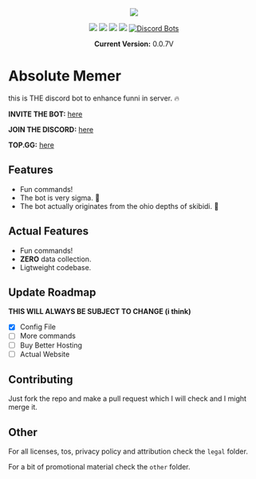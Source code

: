 <div align="center">
<img src="https://raw.githubusercontent.com/itsnotAZ/absolute-memer/refs/heads/main/other/1.png"/>

<img src="https://img.shields.io/github/license/itsnotAZ/absolute-memer.svg"/> <img src="https://img.shields.io/github/release/itsnotAZ/absolute-memer.svg"/> <img src="https://img.shields.io/github/last-commit/itsnotAZ/absolute-memer.svg"/> <img src="https://img.shields.io/github/issues/itsnotAZ/absolute-memer.svg"/> [![Discord Bots](https://top.gg/api/widget/upvotes/1309201141912965191.svg)](https://top.gg/bot/1309201141912965191)

**Current Version:** 0.0.7V
</div>

# Absolute Memer
this is THE discord bot to enhance funni in server. 🔥

**INVITE THE BOT:** [here](https://discord.com/oauth2/authorize?client_id=1309201141912965191)

**JOIN THE DISCORD:** [here](https://discord.gg/XSVXt9usMq)

**TOP.GG:** [here](https://top.gg/bot/1309201141912965191?s=02e6d6f9a9049)

## Features

- Fun commands!
- The bot is very sigma. 🗿
- The bot actually originates from the ohio depths of skibidi. 🤯

## Actual Features

- Fun commands!
- **ZERO** data collection.
- Ligtweight codebase.

## Update Roadmap

**THIS WILL ALWAYS BE SUBJECT TO CHANGE (i think)**

- [x] Config File
- [ ] More commands
- [ ] Buy Better Hosting
- [ ] Actual Website

## Contributing

Just fork the repo and make a pull request which I will check and I might merge it.

## Other

For all licenses, tos, privacy policy and attribution check the `legal` folder.

For a bit of promotional material check the `other` folder.




